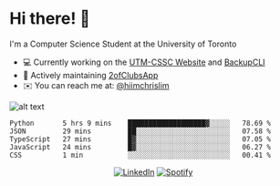 # Hi there! 👋
I'm a Computer Science Student at the University of Toronto

- 💻 Currently working on the [UTM-CSSC Website](https://github.com/UTM-CSSC) and [BackupCLI](https://github.com/hiimchrislim/BackupCLI)
- 🔨 Actively maintaining [2ofClubsApp](https://github.com/2ofClubsApp)
- ✉️ You can reach me at: [@hiimchrislim](mailto:hello@hiimchrislim.co)

![alt text](https://user-images.githubusercontent.com/24628243/87171758-22f18c00-c2a1-11ea-9d8d-2777e59004b4.png "2ofClubs Logo")

<!--START_SECTION:waka-->
```text
Python       5 hrs 9 mins    ███████████████████▓░░░░░   78.69 % 
JSON         29 mins         ██░░░░░░░░░░░░░░░░░░░░░░░   07.58 % 
TypeScript   27 mins         █▓░░░░░░░░░░░░░░░░░░░░░░░   07.05 % 
JavaScript   24 mins         █▓░░░░░░░░░░░░░░░░░░░░░░░   06.27 % 
CSS          1 min           ░░░░░░░░░░░░░░░░░░░░░░░░░   00.41 % 
```
<!--END_SECTION:waka-->

<div align="center">
<a href="https://www.linkedin.com/in/hiimchrislim" target="_blank"><img src="https://img.shields.io/badge/LinkedIn-%230077B5.svg?&style=flat-square&logo=linkedin&logoColor=white" alt="LinkedIn"></a>
<a href="https://open.spotify.com/user/clim1231" target="_blank"><img src="https://img.shields.io/badge/Spotify-%231ED760.svg?&style=flat-square&logo=spotify&logoColor=white" alt="Spotify"></a>

</div>
